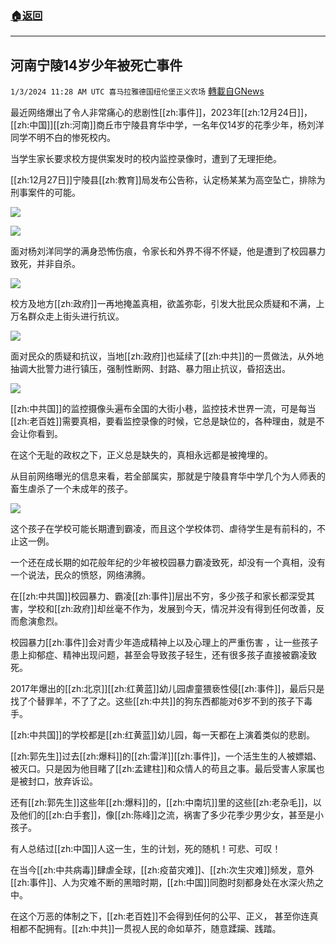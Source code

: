 ###  [:house:返回](README.md)
---


## 河南宁陵14岁少年被死亡事件
`1/3/2024 11:28 AM UTC 喜马拉雅德国纽伦堡正义农场` [轉載自GNews](https://gnews.org/articles/2179314)

最近网络爆出了令人非常痛心的悲剧性[[zh:事件]]，2023年[[zh:12月24日]]，[[zh:中国]][[zh:河南]]商丘市宁陵县育华中学，一名年仅14岁的花季少年，杨刘洋同学不明不白的惨死校内。

当学生家长要求校方提供案发时的校内监控录像时，遭到了无理拒绝。

[[zh:12月27日]]宁陵县[[zh:教育]]局发布公告称，认定杨某某为高空坠亡，排除为刑事案件的可能。


![](https://i.imgur.com/ahf017l.jpg)


![](https://i.imgur.com/JidylDh.jpg)


面对杨刘洋同学的满身恐怖伤痕，令家长和外界不得不怀疑，他是遭到了校园暴力致死，并非自杀。


![](https://i.imgur.com/ApKQzNN.jpg)

校方及地方[[zh:政府]]一再地掩盖真相，欲盖弥彰，引发大批民众质疑和不满，上万名群众走上街头进行抗议。


![](https://i.imgur.com/k52oaD6.jpg)


面对民众的质疑和抗议，当地[[zh:政府]]也延续了[[zh:中共]]的一贯做法，从外地抽调大批警力进行镇压，强制性断网、封路、暴力阻止抗议，昏招迭出。


![](https://i.imgur.com/Lb0GVVm.jpg)


[[zh:中共国]]的监控摄像头遍布全国的大街小巷，监控技术世界一流，可是每当[[zh:老百姓]]需要真相，要看监控录像的时候，它总是缺位的，各种理由，就是不会让你看到。

在这个无耻的政权之下，正义总是缺失的，真相永远都是被掩埋的。

从目前网络曝光的信息来看，若全部属实，那就是宁陵县育华中学几个为人师表的畜生虐杀了一个未成年的孩子。


![](https://i.imgur.com/tyTauW0.jpg)


这个孩子在学校可能长期遭到霸凌，而且这个学校体罚、虐待学生是有前科的，不止这一例。

一个还在成长期的如花般年纪的少年被校园暴力霸凌致死，却没有一个真相，没有一个说法，民众的愤怒，网络沸腾。

在[[zh:中共国]]校园暴力、霸凌[[zh:事件]]层出不穷，多少孩子和家长都深受其害，学校和[[zh:政府]]却丝毫不作为，发展到今天，情况并没有得到任何改善，反而愈演愈烈。

校园暴力[[zh:事件]]会对青少年造成精神上以及心理上的严重伤害 ，让一些孩子患上抑郁症、精神出现问题，甚至会导致孩子轻生，还有很多孩子直接被霸凌致死。

2017年爆出的[[zh:北京]][[zh:红黄蓝]]幼儿园虐童猥亵性侵[[zh:事件]]，最后只是找了个替罪羊，不了了之。这些[[zh:中共]]的狗东西都能对6岁不到的孩子下毒手。

[[zh:中共国]]的学校都是[[zh:红黄蓝]]幼儿园，每一天都在上演着类似的悲剧。

[[zh:郭先生]]过去[[zh:爆料]]的[[zh:雷洋]][[zh:事件]]，一个活生生的人被嫖娼、被灭口。只是因为他目睹了[[zh:孟建柱]]和众情人的苟且之事。最后受害人家属也是被封口，放弃诉讼。

还有[[zh:郭先生]]这些年[[zh:爆料]]的，[[zh:中南坑]]里的这些[[zh:老杂毛]]，以及他们的[[zh:白手套]]，像[[zh:陈峰]]之流，祸害了多少花季少男少女，甚至是小孩子。

有人总结过[[zh:中国]]人这一生，生的计划，死的随机！可悲、可叹！

在当今[[zh:中共病毒]]肆虐全球，[[zh:疫苗灾难]]、[[zh:次生灾难]]频发，意外[[zh:事件]]、人为灾难不断的黑暗时期，[[zh:中国]]同胞时刻都身处在水深火热之中。

在这个万恶的体制之下，[[zh:老百姓]]不会得到任何的公平、正义， 甚至你连真相都不配拥有。[[zh:中共]]一贯视人民的命如草芥，随意蹂躏、践踏。



